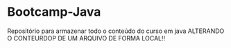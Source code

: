 # Bootcamp-Java
Repositório para armazenar todo o conteúdo do curso em java
ALTERANDO O CONTEURDOP DE UM ARQUIVO DE FORMA LOCAL!!